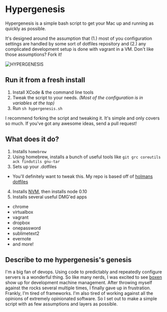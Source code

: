 # Hypergenesis

Hypergenesis is a simple bash script to get your Mac up and running as quickly as possible. 

It's designed around the assumption that (1.) most of you configuration settings are handled by some sort of dotfiles repository and (2.) any complicated development setup is done with vagrant in a VM. Don't like those assumptions? Fork it! 

![HYPERGENESIS](http://25.media.tumblr.com/tumblr_lxm124J68n1qizhaoo1_400.gif)

## Run it from a fresh install

1. Install XCode & the command line tools
2. Tweak the script to your needs. *(Most of the configuration is in variables at the top)*
3. Run `sh hypergenesis.sh`

I recommend forking the script and tweaking it. It's simple and only covers so much. If you've got any awesome ideas, send a pull request!

## What does it do?

1. Installs `homebrew`
2. Using homebrew, installs a bunch of useful tools like `git grc coreutils ack findutils gnu-tar`
3. Sets up your .dotfiles
  * You'll definitely want to tweak this. My repo is based off of [holmans dotfiles](https://github.com/holman/dotfiles) 
4. Installs [NVM](https://github.com/creationix/nvm), then installs node 0.10
5. Installs several useful DMG'ed apps
  * chrome
  * virtualbox
  * vagrant
  * dropbox
  * onepassword
  * sublimetext2
  * evernote
  * and more!

## Describe to me hypergenesis's genesis

I'm a big fan of devops. Using code to predictably and repeatedly configure servers is a wonderful thing. So like many nerds, I was excited to see [boxen](https://www.github.com/boxen) show up for development machine management. After throwing myself against the rocks several multiple times, I finally gave up in frustration. Frankly, I’m tired of frameworks. I'm also tired of working against all the opinions of extremely opinionated software. So I set out to make a simple script with as few assumptions and layers as possible.
